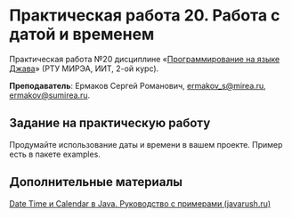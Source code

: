 # Практическая работа 20. Работа с датой и временем
Практическая работа №20 дисциплине «[Программирование на языке Джава](https://online-edu.mirea.ru/course/view.php?id=4053)» (РТУ МИРЭА, ИИТ, 2-ой курс).

**Преподаватель**: Ермаков Сергей Романович, ermakov_s@mirea.ru, ermakov@sumirea.ru.

## Задание на практическую работу

Продумайте использование даты и времени в вашем проекте. Пример есть в пакете examples.

## Дополнительные материалы

[Date Time и Calendar в Java. Руководство с примерами (javarush.ru)](https://javarush.ru/groups/posts/1941-kak-ne-poterjatjhsja-vo-vremeni--datetime-i-calendar)
